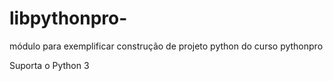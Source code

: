 # libpythonpro-
módulo para exemplificar construção de projeto python do curso pythonpro

Suporta o Python 3 
